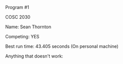 Program #1

COSC 2030

Name: Sean Thornton

Competing: YES

Best run time: 43.405 seconds (On personal machine)

Anything that doesn't work:
